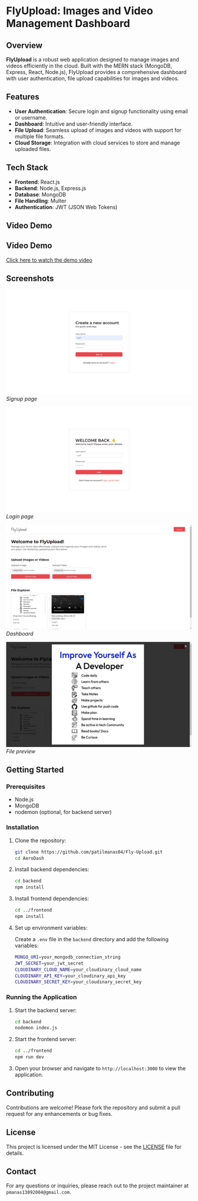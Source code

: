# FlyUpload: Images and Video Management Dashboard

## Overview

**FlyUpload** is a robust web application designed to manage images and videos efficiently in the cloud. Built with the MERN stack (MongoDB, Express, React, Node.js), FlyUpload provides a comprehensive dashboard with user authentication, file upload capabilities for images and videos.

## Features

- **User Authentication**: Secure login and signup functionality using email or username.
- **Dashboard**: Intuitive and user-friendly interface.
- **File Upload**: Seamless upload of images and videos with support for multiple file formats.
- **Cloud Storage**: Integration with cloud services to store and manage uploaded files.

## Tech Stack

- **Frontend**: React.js
- **Backend**: Node.js, Express.js
- **Database**: MongoDB
- **File Handling**: Multer
- **Authentication**: JWT (JSON Web Tokens)

## Video Demo

## Video Demo

[Click here to watch the demo video](https://res.cloudinary.com/dgszxxbcl/video/upload/v1719076738/videos/bvzwlnzoyocdwym9qe7y.mp4)

## Screenshots

![Screenshot 1](demo/signup.png)
*Signup page*

![Screenshot 2](demo/login.png)
*Login page*

![Screenshot 3](demo/dashboard.png)
*Dashboard*

![Screenshot 4](demo/filepreview.png)
*File preview*

## Getting Started

### Prerequisites

- Node.js
- MongoDB
- nodemon (optional, for backend server)

### Installation

1. Clone the repository:
   ```bash
   git clone https://github.com/patilmanas04/Fly-Upload.git
   cd AeroDash
   ```

2. Install backend dependencies:
    ```bash
    cd backend
    npm install
    ```

3. Install frontend dependencies:
    ```bash
    cd ../frontend
    npm install
    ```

4. Set up environment variables:

    Create a `.env` file in the `backend` directory and add the following variables:
    ```bash
    MONGO_URI=your_mongodb_connection_string
    JWT_SECRET=your_jwt_secret
    CLOUDINARY_CLOUD_NAME=your_cloudinary_cloud_name
    CLOUDINARY_API_KEY=your_cloudinary_api_key
    CLOUDINARY_SECRET_KEY=your_cloudinary_secret_key
    ```

### Running the Application

1. Start the backend server:
    ```bash
    cd backend
    nodemon index.js
    ```

2. Start the frontend server:
    ```bash
    cd ../frontend
    npm run dev
    ```

3. Open your browser and navigate to `http://localhost:3000` to view the application.

## Contributing
Contributions are welcome! Please fork the repository and submit a pull request for any enhancements or bug fixes.

## License
This project is licensed under the MIT License - see the [LICENSE](LICENSE) file for details.

## Contact
For any questions or inquiries, please reach out to the project maintainer at `pmanas13092004@gmail.com`.